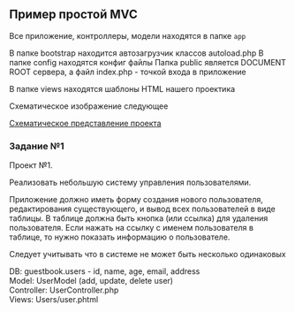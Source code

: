 ## Пример простой MVC ##


Все приложение, контроллеры, модели находятся в папке `app`

В папке bootstrap находится автозагрузчик классов autoload.php
В папке config находятся конфиг файлы
Папка public является DOCUMENT ROOT сервера, а файл index.php - точкой входа в приложение

В папке views находятся шаблоны HTML нашего проектика

Схематическое изображение следующее 

[Схематическое представление проекта](https://www.dropbox.com/s/0oyunywjsmqc4uh/%D0%A1%D0%BA%D1%80%D0%B8%D0%BD%D1%88%D0%BE%D1%82%202019-02-16%2011.32.22.png?dl=0)
### Задание №1 ###

Проект №1.

Реализовать небольшую систему управления пользователями.

Приложение должно иметь форму создания нового пользователя, редактирования существующего, и вывод всех пользователей в виде таблицы. В таблице должна быть кнопка (или ссылка) для удаления пользователя. Если нажать на ссылку с именем пользователя в таблице, то нужно показать информацию о пользователе.

Следует учитывать что в системе не может быть несколько одинаковых 


DB: guestbook.users - id, name, age, email, address <br>
Model: UserModel (add, update, delete user) <br>
Controller: UserController.php <br>
Views: Users/user.phtml <br>
